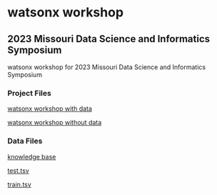 # watsonx workshop 
## 2023 Missouri Data Science and Informatics Symposium

watsonx workshop for 2023 Missouri Data Science and Informatics Symposium 

### Project Files
[watsonx workshop with data](https://ibm.ent.box.com/v/mizzouworkshop-fulldata)

[watsonx workshop without data](https://github.com/krondor/missouridatasciencesymposium2023/raw/main/watsonx-workshop-nodata.zip)

### Data Files
[knowledge base](https://ibm.box.com/v/mizzouworkshop-knowledgebase)

[test.tsv]()

[train.tsv]()
